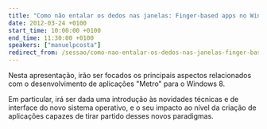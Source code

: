 ```yaml
---
title: "Como não entalar os dedos nas janelas: Finger-based apps no Windows 8"
date: 2012-03-24 +0100
start_time: 10:00:00 +0100
end_time: 11:30:00 +0100
speakers: ["manuelpcosta"]
redirect_from: /sessao/como-nao-entalar-os-dedos-nas-janelas-finger-based-apps-no-windows-8/
---
```

Nesta apresentação, irão ser focados os principais aspectos relacionados com o desenvolvimento de aplicações "Metro" para o Windows 8.

Em particular, irá ser dada uma introdução às novidades técnicas e de interface do novo sistema operativo, e o seu impacto ao nível da criação de aplicações capazes de tirar partido desses novos paradigmas.

